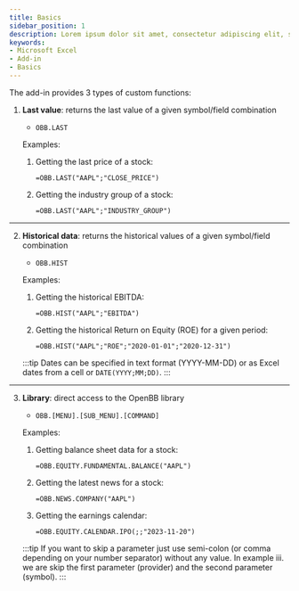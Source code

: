 ```yaml
---
title: Basics
sidebar_position: 1
description: Lorem ipsum dolor sit amet, consectetur adipiscing elit, sed do eiusmod tempor incididunt ut labore et dolore magna aliqua. Lorem ipsum dolor sit amet, consectetur adipiscing elit, sed do eiusmod tempor incididunt ut labore et dolore magna aliqua.
keywords:
- Microsoft Excel
- Add-in
- Basics
---
```


The add-in provides 3 types of custom functions:

1. **Last value**: returns the last value of a given symbol/field combination

    - `OBB.LAST`

    Examples:

    1. Getting the last price of a stock:

        ```excel
        =OBB.LAST("AAPL";"CLOSE_PRICE")
        ```

    2. Getting the industry group of a stock:

        ```excel
        =OBB.LAST("AAPL";"INDUSTRY_GROUP")
        ```

---

2. **Historical data**: returns the historical values of a given symbol/field combination

    - `OBB.HIST`

    Examples:

    1. Getting the historical EBITDA:

        ```excel
        =OBB.HIST("AAPL";"EBITDA")
        ```

    2. Getting the historical Return on Equity (ROE) for a given period:

        ```excel
        =OBB.HIST("AAPL";"ROE";"2020-01-01";"2020-12-31")
        ```

    :::tip
    Dates can be specified in text format (YYYY-MM-DD) or as Excel dates from a cell or `DATE(YYYY;MM;DD)`.
    :::

---

3. **Library**: direct access to the OpenBB library
    - `OBB.[MENU].[SUB_MENU].[COMMAND]`

    Examples:

    1. Getting balance sheet data for a stock:

        ```excel
        =OBB.EQUITY.FUNDAMENTAL.BALANCE("AAPL")
        ```

    2. Getting the latest news for a stock:

        ```excel
        =OBB.NEWS.COMPANY("AAPL")
        ```

    3. Getting the earnings calendar:

        ```excel
        =OBB.EQUITY.CALENDAR.IPO(;;"2023-11-20")
        ```

    :::tip
    If you want to skip a parameter just use semi-colon (or comma depending on your number separator) without any value. In example iii. we are skip the first parameter (provider) and the second parameter (symbol).
    :::
